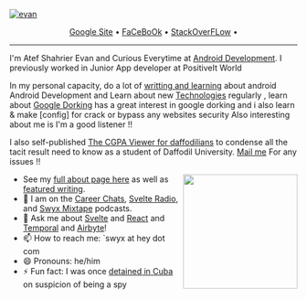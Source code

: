 <!--<h3 align="center">
![image](https://drive.google.com/file/d/1ezxmHWCgx7PL1NqzbGcP73zY9rJTbrfx/view?usp=sharing)
</h3> -->

[![evan](https://user-images.githubusercontent.com/91305837/177845292-4951faef-e804-492f-8de5-092f123e6391.png)](https://github.com/Bugg-Bitter?tab=repositories)

<p align="center">
  <a href="https://sites.google.com/view/retr02/home">Google Site</a> •
  <a href="https://www.facebook.com/profile.php?id=100028291062142">FaCeBoOk</a> •
  <a href="https://stackoverflow.com/users/17752861/atef-shahrier-evan">StackOverFLow</a> •
</p>

---

I'm Atef Shahrier Evan and Curious Everytime at [Android Development](https://developer.android.com/). I previously worked in Junior App developer at PositiveIt World 

In my personal capacity, do a lot of [writting and learning](https://developer.android.com/courses) about android Android Development and Learn about new [Technologies](https://www.youtube.com/c/AndroidDevelopers/playlists) regularly , learn about [Google Dorking](https://www.exploit-db.com/google-hacking-database) has a great interest in google dorking and i also learn & make [config] for crack or bypass any websites security Also interesting about me is I'm a good listener !! 

I also self-published <a href="https://play.google.com/store/apps/details?id=net.startbit.diucgpa">The CGPA Viewer for daffodilians</a> to condense all the tacit result need to know as a student of Daffodil University. <a href="https://mail.google.com/mail/u/0/?tab=rm&ogbl#inbox?compose=new">Mail me</a> For any issues !!

<!-- <a href="https://user-images.githubusercontent.com/91305837/179371817-c58872a0-e523-45c3-bf2d-536a687dd192.png">
  <img align="right" src="[![image](https://user-images.githubusercontent.com/91305837/179371817-c58872a0-e523-45c3-bf2d-536a687dd192.png)]" width=200 />
</a> -->

<a href="https://user-images.githubusercontent.com/91305837/179371817-c58872a0-e523-45c3-bf2d-536a687dd192.png">
  <img align="right" src="https://play-lh.googleusercontent.com/nCVVCbeSI14qEvNnvvgkkbvfBJximn04qoPRw8GZjC7zeoKxOgEtjqsID_DDtNfkjyo![image](https://user-images.githubusercontent.com/91305837/179372040-b62bcd08-8a67-4bc3-827c-e358857ef939.png)" width=200 />
</a>

- See my [full about page here](https://sites.google.com/view/retr02/home) as well as [featured writing](https://www.swyx.io/#featured-writing).
- 👯 I am on the [Career Chats](https://careerchats.transistor.fm/), [Svelte Radio](https://www.svelteradio.com/), and [Swyx Mixtape](http://swyx.transistor.fm/) podcasts.
- 💬 Ask me about [Svelte](https://www.swyx.io/svelte-why/) and [React](https://www.youtube.com/watch?v=KJP1E-Y-xyo) and [Temporal](https://temporal.io) and [Airbyte](https://airbyte.io)!
- 📫 How to reach me: `swyx at hey dot com
- 😄 Pronouns: he/him
- ⚡ Fun fact: I was once [detained in Cuba](https://dev.to/swyx/the-ux-of-proving-our-humanity-to-machines-nf#aside-my-time-as-a-cuban-detainee) on suspicion of being a spy


<!-- comment out for now while https://github.com/jstrieb/github-stats/issues/7 is going on 
![](https://github.com/sw-yx/sw-yx/blob/master/generated/overview.svg)
![](https://github.com/sw-yx/sw-yx/blob/master/generated/languages.svg)
-->
